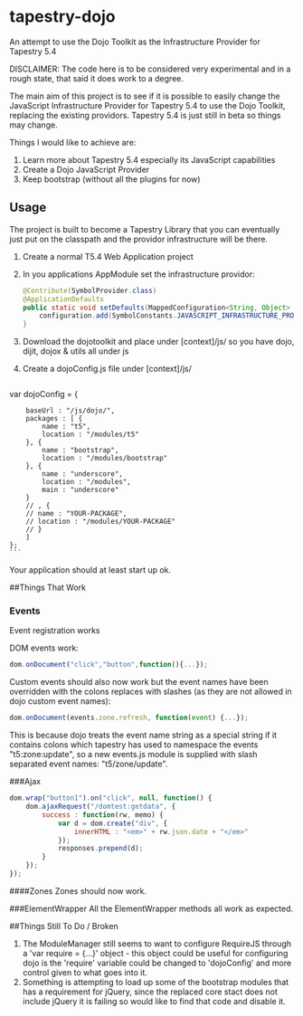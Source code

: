 tapestry-dojo
=============

An attempt to use the Dojo Toolkit as the Infrastructure Provider for Tapestry 5.4

DISCLAIMER: The code here is to be considered very experimental and in a rough state, that said it does work to a degree.

The main aim of this project is to see if it is possible to easily change the JavaScript Infrastructure Provider for Tapestry 5.4 to use the Dojo Toolkit, replacing the existing providors. Tapestry 5.4 is just still in beta so things may change.

Things I would like to achieve are:

1. Learn more about Tapestry 5.4 especially its JavaScript capabilities
2. Create a Dojo JavaScript Provider
3. Keep bootstrap (without all the plugins for now)

## Usage
The project is built to become a Tapestry Library that you can eventually just put on the classpath and the providor infrastructure will be there.

1. Create a normal T5.4 Web Application project
2. In you applications AppModule set the infrastructure providor: 

    ```java
    @Contribute(SymbolProvider.class)
	@ApplicationDefaults
	public static void setDefaults(MappedConfiguration<String, Object> configuration) {
		configuration.add(SymbolConstants.JAVASCRIPT_INFRASTRUCTURE_PROVIDER, "dojo");
	}
    ```
3. Download the dojotoolkit and place under [context]/js/ so you have dojo, dijit, dojox & utils all under js
4. Create a dojoConfig.js file under [context]/js/
    ```javascript
var dojoConfig = {

        baseUrl : "/js/dojo/",
        packages : [ {
            name : "t5",
            location : "/modules/t5"
	    }, {
		    name : "bootstrap",
		    location : "/modules/bootstrap"
	    }, {
		    name : "underscore",
		    location : "/modules",
		    main : "underscore"
	    }
		// , {
		// name : "YOUR-PACKAGE",
		// location : "/modules/YOUR-PACKAGE"
		// }
	    ]
    };
    ```

Your application should at least start up ok.

##Things That Work
### Events

Event registration works

DOM events work:

```javascript
dom.onDocument("click","button",function(){...});
```

Custom events should also now work but the event names have been overridden with the colons replaces with slashes (as they are not allowed in dojo custom event names): 

```javascript
dom.onDocument(events.zone.refresh, function(event) {...});
```

This is because dojo treats the event name string as a special string if it contains colons which tapestry has used to namespace the events "t5:zone:update", so a new events.js module is supplied with slash separated event names: "t5/zone/update".

###Ajax
```javascript
dom.wrap("button1").on("click", null, function() {
    dom.ajaxRequest("/domtest:getdata", {
        success : function(rw, memo) {
            var d = dom.create("div", {
                innerHTML : "<em>" + rw.json.date + "</em>"
            });
            responses.prepend(d);
        }
    });
});
```

####Zones
Zones should now work.

###ElementWrapper
All the ElementWrapper methods all work as expected.

##Things Still To Do / Broken
1. The ModuleManager still seems to want to configure RequireJS through a 'var require = {...}' object - this object could be useful for configuring dojo is the 'require' variable could be changed to 'dojoConfig' and more control given to what goes into it.
2. Something is attempting to load up some of the bootstrap modules that has a requirement for jQuery, since the replaced core stact does not include jQuery it is failing so would like to find that code and disable it.
